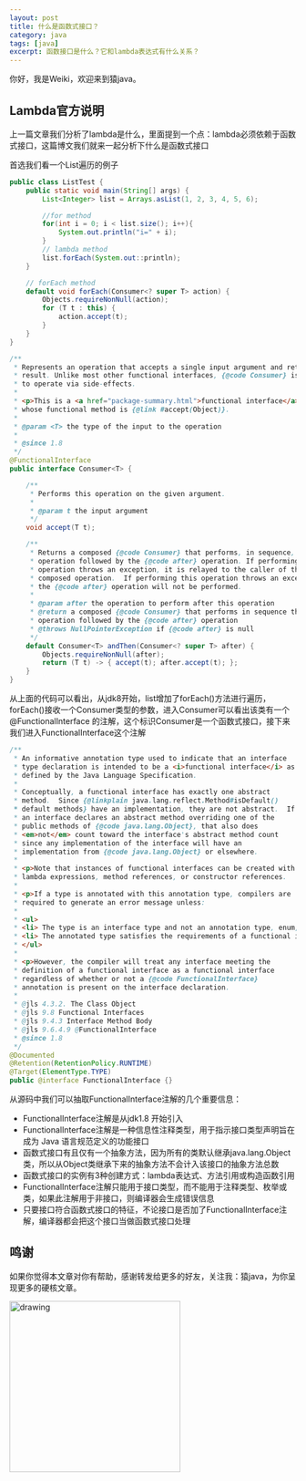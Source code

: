 ```yaml
---
layout: post
title: 什么是函数式接口？
category: java
tags: [java]
excerpt: 函数接口是什么？它和lambda表达式有什么关系？
---
```


你好，我是Weiki，欢迎来到猿java。


## Lambda官方说明

上一篇文章我们分析了lambda是什么，里面提到一个点：lambda必须依赖于函数式接口，这篇博文我们就来一起分析下什么是函数式接口

首选我们看一个List遍历的例子
```java
public class ListTest {
    public static void main(String[] args) {
        List<Integer> list = Arrays.asList(1, 2, 3, 4, 5, 6);

        //for method
        for(int i = 0; i < list.size(); i++){
            System.out.println("i=" + i);
        }
        // lambda method
        list.forEach(System.out::println);
    }

    // forEach method
    default void forEach(Consumer<? super T> action) {
        Objects.requireNonNull(action);
        for (T t : this) {
            action.accept(t);
        }
    }
}

/**
 * Represents an operation that accepts a single input argument and returns no
 * result. Unlike most other functional interfaces, {@code Consumer} is expected
 * to operate via side-effects.
 *
 * <p>This is a <a href="package-summary.html">functional interface</a>
 * whose functional method is {@link #accept(Object)}.
 *
 * @param <T> the type of the input to the operation
 *
 * @since 1.8
 */
@FunctionalInterface
public interface Consumer<T> {

    /**
     * Performs this operation on the given argument.
     *
     * @param t the input argument
     */
    void accept(T t);

    /**
     * Returns a composed {@code Consumer} that performs, in sequence, this
     * operation followed by the {@code after} operation. If performing either
     * operation throws an exception, it is relayed to the caller of the
     * composed operation.  If performing this operation throws an exception,
     * the {@code after} operation will not be performed.
     *
     * @param after the operation to perform after this operation
     * @return a composed {@code Consumer} that performs in sequence this
     * operation followed by the {@code after} operation
     * @throws NullPointerException if {@code after} is null
     */
    default Consumer<T> andThen(Consumer<? super T> after) {
        Objects.requireNonNull(after);
        return (T t) -> { accept(t); after.accept(t); };
    }
}
```
从上面的代码可以看出，从jdk8开始，list增加了forEach()方法进行遍历，forEach()接收一个Consumer类型的参数，进入Consumer可以看出该类有一个@FunctionalInterface
的注解，这个标识Consumer是一个函数式接口，接下来我们进入FunctionalInterface这个注解

```java
/**
 * An informative annotation type used to indicate that an interface
 * type declaration is intended to be a <i>functional interface</i> as
 * defined by the Java Language Specification.
 *
 * Conceptually, a functional interface has exactly one abstract
 * method.  Since {@linkplain java.lang.reflect.Method#isDefault()
 * default methods} have an implementation, they are not abstract.  If
 * an interface declares an abstract method overriding one of the
 * public methods of {@code java.lang.Object}, that also does
 * <em>not</em> count toward the interface's abstract method count
 * since any implementation of the interface will have an
 * implementation from {@code java.lang.Object} or elsewhere.
 *
 * <p>Note that instances of functional interfaces can be created with
 * lambda expressions, method references, or constructor references.
 *
 * <p>If a type is annotated with this annotation type, compilers are
 * required to generate an error message unless:
 *
 * <ul>
 * <li> The type is an interface type and not an annotation type, enum, or class.
 * <li> The annotated type satisfies the requirements of a functional interface.
 * </ul>
 *
 * <p>However, the compiler will treat any interface meeting the
 * definition of a functional interface as a functional interface
 * regardless of whether or not a {@code FunctionalInterface}
 * annotation is present on the interface declaration.
 *
 * @jls 4.3.2. The Class Object
 * @jls 9.8 Functional Interfaces
 * @jls 9.4.3 Interface Method Body
 * @jls 9.6.4.9 @FunctionalInterface
 * @since 1.8
 */
@Documented
@Retention(RetentionPolicy.RUNTIME)
@Target(ElementType.TYPE)
public @interface FunctionalInterface {}
```
从源码中我们可以抽取FunctionalInterface注解的几个重要信息：

- FunctionalInterface注解是从jdk1.8 开始引入
- FunctionalInterface注解是一种信息性注释类型，用于指示接口类型声明旨在成为 Java 语言规范定义的功能接口
- 函数式接口有且仅有一个抽象方法，因为所有的类默认继承java.lang.Object类，所以从Object类继承下来的抽象方法不会计入该接口的抽象方法总数
- 函数式接口的实例有3种创建方式：lambda表达式、方法引用或构造函数引用
- FunctionalInterface注解只能用于接口类型，而不能用于注释类型、枚举或类，如果此注解用于非接口，则编译器会生成错误信息
- 只要接口符合函数式接口的特征，不论接口是否加了FunctionalInterface注解，编译器都会把这个接口当做函数式接口处理

## 鸣谢
如果你觉得本文章对你有帮助，感谢转发给更多的好友，关注我：猿java，为你呈现更多的硬核文章。

<img src="https://yuanjava.cn/assets/img/pub.jpg" alt="drawing" style="width:300px;"/>

